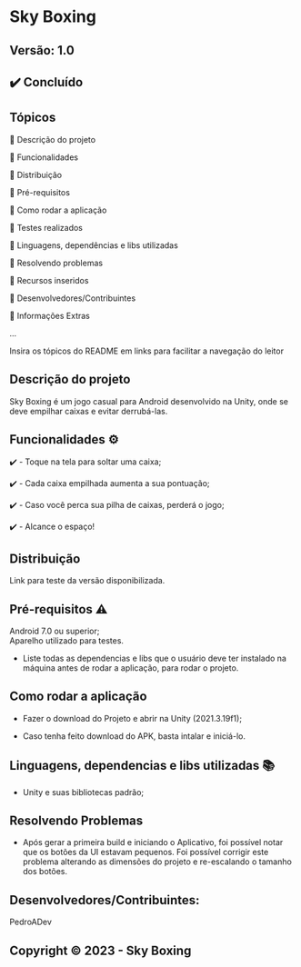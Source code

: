 # Sky Boxing
## Versão: 1.0 
## ✔️ Concluído

## Tópicos
🔹 Descrição do projeto 

🔹 Funcionalidades

🔹 Distribuição

🔹 Pré-requisitos

🔹 Como rodar a aplicação

🔹 Testes realizados

🔹 Linguagens, dependências e libs utilizadas

🔹 Resolvendo problemas

🔹 Recursos inseridos 

🔹 Desenvolvedores/Contribuintes

🔹 Informações Extras


...

Insira os tópicos do README em links para facilitar a navegação do leitor

## Descrição do projeto
Sky Boxing é um jogo casual para Android desenvolvido na Unity, onde se deve empilhar caixas e evitar derrubá-las.

## Funcionalidades ⚙️
✔️ - Toque na tela para soltar uma caixa;

✔️ - Cada caixa empilhada aumenta a sua pontuação;

✔️ - Caso você perca sua pilha de caixas, perderá o jogo;

✔️ - Alcance o espaço!

## Distribuição
Link para teste da versão disponibilizada.

## Pré-requisitos ⚠️    
Android 7.0 ou superior;  
Aparelho utilizado para testes.
- Liste todas as dependencias e libs que o usuário deve ter instalado na máquina antes de rodar a aplicação, para rodar o projeto.

## Como rodar a aplicação 
- Fazer o download do Projeto e abrir na Unity (2021.3.19f1);

- Caso tenha feito download do APK, basta intalar e iniciá-lo.


## Linguagens, dependencias e libs utilizadas 📚
- Unity e suas bibliotecas padrão;

## Resolvendo Problemas 
- Após gerar a primeira build e iniciando o Aplicativo, foi possível notar que os botões da UI estavam pequenos. Foi possível corrigir este problema alterando as dimensões do projeto e re-escalando o tamanho dos botões.

## Desenvolvedores/Contribuintes:
PedroADev

## Copyright ©️ 2023 - Sky Boxing
